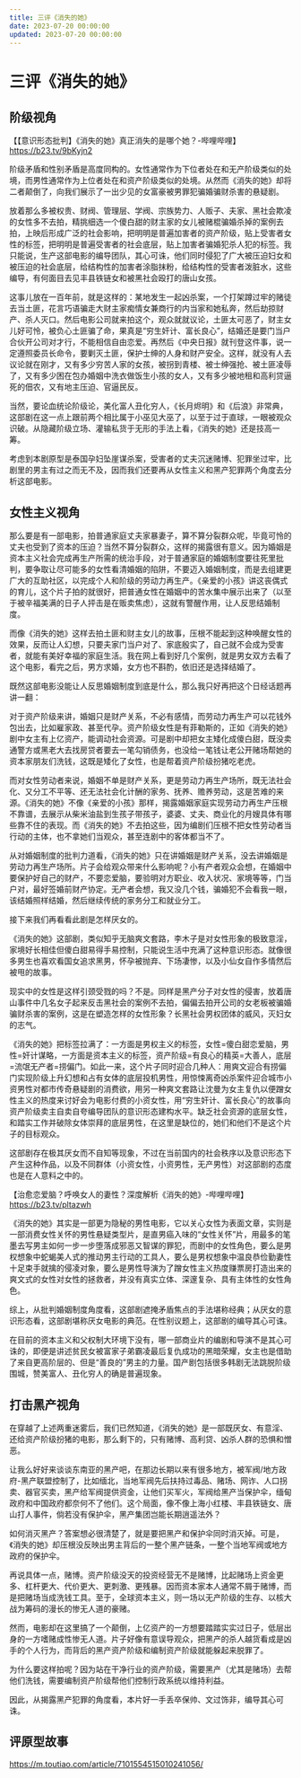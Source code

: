 ```yaml
---
title: 三评《消失的她》
date: 2023-07-20 00:00:00
updated: 2023-07-20 00:00:00
---
```



# 三评《消失的她》

## 阶级视角

【【意识形态批判】《消失的她》真正消失的是哪个她？-哔哩哔哩】 https://b23.tv/9bKyjn2

阶级矛盾和性别矛盾是高度同构的。女性通常作为下位者处在和无产阶级类似的处境，而男性通常作为上位者处在和资产阶级类似的处境。从然而《消失的她》却将二者颠倒了，向我们展示了一出少见的女富豪被男罪犯骗婚骗财杀害的悬疑剧。

放着那么多被权贵、财阀、管理层、学阀、宗族势力、人贩子、夫家、黑社会欺凌的女性多不去拍，精挑细选一个傻白甜的财主家的女儿被赌棍骗婚杀掉的案例去拍，上映后形成广泛的社会影响，把明明是普遍加害者的资产阶级，贴上受害者女性的标签，把明明是普遍受害者的社会底层，贴上加害者骗婚犯杀人犯的标签。我只能说，生产这部电影的编导团队，其心可诛，他们同时侵犯了广大被压迫妇女和被压迫的社会底层，给结构性的加害者涂脂抹粉，给结构性的受害者泼脏水，这些编导，有何面目去见丰县铁链女和被黑社会殴打的唐山女孩。

这事儿放在一百年前，就是这样的：某地发生一起凶杀案，一个打架蹲过牢的赌徒去当土匪，花言巧语骗走大财主家痴情女兼商行的内当家和她私奔，然后劫掠财产、杀人灭口。然后电影公司就来拍这个，观众就就议论，土匪太可恶了，财主女儿好可怜，被负心土匪骗了命，果真是“穷生奸计、富长良心”，结婚还是要门当户合伙开公司对才行，不能相信自由恋爱。再然后《中央日报》就刊登这件事，说一定遵照委员长命令，要剿灭土匪，保护士绅的人身和财产安全。这样，就没有人去议论就在刚才，又有多少穷苦人家的女孩，被拐到青楼、被士绅强抢、被土匪凌辱了，又有多少困在包办婚姻中洗衣做饭生小孩的女人，又有多少被地租和高利贷逼死的佃农，又有地主压迫、官逼民反。

当然，要论血统论阶级论，美化富人丑化穷人，《长月烬明》和《后浪》非常典，这部剧在这一点上跟前两个相比属于小巫见大巫了，以至于过于直球，一眼被观众识破。从隐藏阶级立场、灌输私货于无形的手法上看，《消失的她》还是技高一筹。

考虑到本剧原型是泰国孕妇坠崖谋杀案，受害者的丈夫沉迷赌博、犯罪坐过牢，比剧里的男主有过之而无不及，因而我们还要再从女性主义和黑产犯罪两个角度去分析这部电影。

## 女性主义视角

那么要是有一部电影，拍普通家庭丈夫家暴妻子，算不算分裂群众呢，毕竟可怜的丈夫也受到了资本的压迫？当然不算分裂群众，这样的揭露很有意义。因为婚姻是资本主义社会完成再生产所需的统治手段，对于普通家庭的婚姻制度要往死里批判，要争取让尽可能多的女性看清婚姻的陷阱，不要迈入婚姻制度，而是去组建更广大的互助社区，以完成个人和阶级的劳动力再生产。《亲爱的小孩》讲这丧偶式的育儿，这个片子拍的就很好，把普通女性在婚姻中的苦水集中展示出来了（以至于被辛福美满的日子人抨击是在贩卖焦虑），这就有警醒作用，让人反思结婚制度。

而像《消失的她》这样去拍土匪和财主女儿的故事，压根不能起到这种唤醒女性的效果，反而让人幻想，只要夫家门当户对了、家底殷实了，自己就不会成为受害者，就能有美好幸福的家庭生活。我在网上看到好几个案例，就是男女双方去看了这个电影，看完之后，男方求婚，女方也不斟酌，依旧还是选择结婚了。

既然这部电影没能让人反思婚姻制度到底是什么，那么我只好再把这个日经话题再讲一翻：

对于资产阶级来讲，婚姻只是财产关系，不必有感情，而劳动力再生产可以花钱外包出去，比如雇家政、甚至代孕。资产阶级女性是有菲勒斯的，正如《消失的她》剧中女主有上亿资产，能调动社会资源。可是剧中却把女主矮化成傻白甜，既没卖通警方或黑老大去找房贷者要去一笔勾销债务，也没给一笔钱让老公开赌场帮她的资本家朋友们洗钱，这既是矮化了女性，也是帮着资产阶级扮猪吃老虎。

而对女性劳动者来说，婚姻不单是财产关系，更是劳动力再生产场所，既无法社会化、又分工不平等、还无法社会化计酬的家务、抚养、赡养劳动，这是苦难的来源。《消失的她》不像《亲爱的小孩》那样，揭露婚姻家庭实现劳动力再生产压根不靠谱，去展示从柴米油盐到生孩子带孩子，婆婆、丈夫、商业化的月嫂具体有哪些靠不住的表现。而《消失的她》不去拍这些，因为编剧们压根不把女性劳动者当行动的主体，也不拿她们当观众，甚至连剧中的客体都当不了。

从对婚姻制度的批判力道看，《消失的她》只在讲婚姻是财产关系，没去讲婚姻是劳动力再生产场所。片子会给观众带来什么影响呢？小有产者观众会想，在婚姻中要保护好自己的财产，不要恋爱脑，要验明对方职业、收入状况、家境等等，门当户对，最好签婚前财产协定。无产者会想，我又没几个钱，骗婚犯不会看我一眼，该结婚照样结婚，然后继续传统的家务分工和就业分工。

接下来我们再看看此剧是怎样厌女的。

《消失的她》这部剧，类似知乎无脑爽文套路，李木子是对女性形象的极致意淫，家境好长相佳但傻白甜易得手易控制，只能说生活中充满了这种意识形态。就像很多男生也喜欢看国女追求黑男，怀孕被抛弃、下场凄惨，以及小仙女自作多情然后被甩的故事。

现实中的女性是这样引颈受戮的吗？不是。同样是黑产分子对女性的侵害，放着唐山事件中几名女子起来反击黑社会的案例不去拍，偏偏去拍开公司的女老板被骗婚骗财杀害的案例，这是在塑造怎样的女性形象？长黑社会男权团体的威风，灭妇女的志气。

《消失的她》把标签拉满了：一方面是男权主义的标签，女性=傻白甜恋爱脑，男性=奸计谋略，一方面是资本主义的标签，资产阶级=有良心的精英=大善人，底层=流氓无产者=捞偏门。如此一来，这个片子同时迎合几种人：用爽文迎合有捞偏门实现阶级上升幻想和占有女体的底层投机男性，用惊悚离奇凶杀案件迎合城市小资男性对都市传奇悬疑剧的消费欲，用另一种爽文套路让沈曼为女主复仇以便蹭女性主义的热度来讨好会为电影付费的小资女性，用“穷生奸计、富长良心”的故事向资产阶级卖主自卖自夸编导团队的意识形态建构水平。缺乏社会资源的底层女性，和踏实工作并破除女体崇拜的底层男性，在这里是缺位的，她们和他们不是这个片子的目标观众。

这部剧存在极其厌女而不自知等现象，不过在当前国内的社会秩序以及意识形态下产生这种作品，以及不同群体（小资女性，小资男性，无产男性）对这部剧的态度也是在人意料之中的。

【治愈恋爱脑？呼唤女人的妻性？深度解析《消失的她》-哔哩哔哩】 https://b23.tv/pltazwh

《消失的她》其实是一部更为隐秘的男性电影，它以关心女性为表面文章，实则是一部消费女性关怀的男性悬疑类型片，是直男癌入味的“女性关怀”片，用最多的笔墨去写男主如何一步一步堕落成邪恶又智谋的罪犯，而剧中的女性角色，要么是男权想象中蛇蝎美人式的推动男主行动的工具人，要么是男权想象中温良恭俭勤妻性十足束手就擒的侵凌对象，要么是男性导演为了蹭女性主义热度赚票房打造出来的爽文式的女性对女性的拯救者，并没有真实立体、深邃复杂、具有主体性的女性角色。

综上，从批判婚姻制度角度看，这部剧遮掩矛盾焦点的手法堪称经典；从厌女的意识形态看，这部剧堪称厌女电影的典范。在性别议题上，这部剧的编导其心可诛。

在目前的资本主义和父权制大环境下没有，哪一部商业片的编剧和导演不是其心可诛的，即便是讲述贫民女被富家子弟霸凌最后复仇成功的黑暗荣耀，女主也是借助了来自更高阶层的、但是“善良的”男主的力量。国产剧包括很多韩剧无法跳脱阶级围城，赞美富人、丑化穷人的确是普遍现象。


## 打击黑产视角

在穿越了上述两重迷雾后，我们已然知道，《消失的她》是一部既厌女、有意淫、还给资产阶级扮猪的电影，那么剩下的，只有赌博、高利贷、凶杀人群的恐惧和憎恶。

让我么好好来谈谈东南亚的黑产吧，在那边长期以来有很多地方，被军阀/地方政府-黑产联盟控制了，比如缅北，当地军阀先后扶持过毒品、赌场、网诈、人口拐卖、器官买卖，黑产给军阀提供资金，让他们买军火，军阀给黑产当保护伞，缅甸政府和中国政府都奈何不了他们。这个局面，像不像上海小红楼、丰县铁链女、唐山打人事件，倘若没有保护伞，黑产集团岂能长期逍遥法外？

如何消灭黑产？答案想必很清楚了，就是要把黑产和保护伞同时消灭掉。可是，《消失的她》却压根没反映出男主背后的一整个黑产链条，一整个当地军阀或地方政府的保护伞。

再说具体一点，赌博。资产阶级没天的投资经营无不是赌博，比起赌场上资金更多、杠杆更大、代价更大、更刺激、更残暴。因而资本家本人通常不屑于赌博，而是把赌场当成洗钱工具。至于，全球资本主义，则一场以无产阶级的生存、以核大战为筹码的漫长的惨无人道的豪赌。

然而，电影却在这里搞了一个颠倒，上亿资产的一方想要踏踏实实过日子，低层出身的一方嗜赌成性惨无人道。片子好像有意误导观众，把黑产的杀人越货看成是凶手的个人行为，而背后的黑产资产阶级和编制资产阶级就能躲起来脱罪了。

为什么要这样拍呢？因为站在干净行业的资产阶级，需要黑产（尤其是赌场）去帮他们洗钱，需要编制资产阶级帮他们控制行政系统以维持利益。

因此，从揭露黑产犯罪的角度看，本片好一手丢卒保帅、文过饰非，编导其心可诛。

## 评原型故事

https://m.toutiao.com/article/7101554515010241056/

